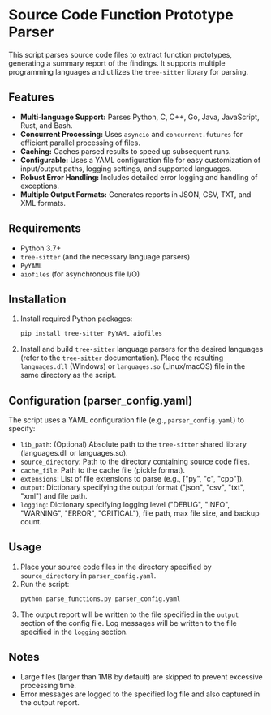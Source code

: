 
# Source Code Function Prototype Parser

This script parses source code files to extract function prototypes, generating a summary report of the findings.  It supports multiple programming languages and utilizes the `tree-sitter` library for parsing.

## Features

* **Multi-language Support:** Parses Python, C, C++, Go, Java, JavaScript, Rust, and Bash.
* **Concurrent Processing:** Uses `asyncio` and `concurrent.futures` for efficient parallel processing of files.
* **Caching:** Caches parsed results to speed up subsequent runs.
* **Configurable:** Uses a YAML configuration file for easy customization of input/output paths, logging settings, and supported languages.
* **Robust Error Handling:** Includes detailed error logging and handling of exceptions.
* **Multiple Output Formats:** Generates reports in JSON, CSV, TXT, and XML formats.

## Requirements

* Python 3.7+
* `tree-sitter` (and the necessary language parsers)
* `PyYAML`
* `aiofiles` (for asynchronous file I/O)

## Installation

1. Install required Python packages:
   ```bash
   pip install tree-sitter PyYAML aiofiles
   ```
2. Install and build `tree-sitter` language parsers for the desired languages (refer to the `tree-sitter` documentation).  Place the resulting `languages.dll` (Windows) or `languages.so` (Linux/macOS) file in the same directory as the script.

## Configuration (parser_config.yaml)

The script uses a YAML configuration file (e.g., `parser_config.yaml`) to specify:

* `lib_path`: (Optional) Absolute path to the `tree-sitter` shared library (languages.dll or languages.so).
* `source_directory`: Path to the directory containing source code files.
* `cache_file`: Path to the cache file (pickle format).
* `extensions`: List of file extensions to parse (e.g., ["py", "c", "cpp"]).
* `output`:  Dictionary specifying the output format ("json", "csv", "txt", "xml") and file path.
* `logging`: Dictionary specifying logging level ("DEBUG", "INFO", "WARNING", "ERROR", "CRITICAL"), file path, max file size, and backup count.

## Usage

1.  Place your source code files in the directory specified by `source_directory` in `parser_config.yaml`.
2.  Run the script:
    ```bash
    python parse_functions.py parser_config.yaml 
    ```
3. The output report will be written to the file specified in the `output` section of the config file.  Log messages will be written to the file specified in the `logging` section.

## Notes

* Large files (larger than 1MB by default) are skipped to prevent excessive processing time.
* Error messages are logged to the specified log file and also captured in the output report.
